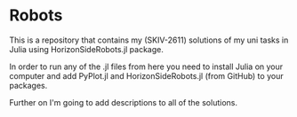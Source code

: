 # Robots

This is a repository that contains my (SKIV-2611) solutions of my uni tasks in Julia using HorizonSideRobots.jl package.

In order to run any of the .jl files from here you need to install Julia on your computer and add PyPlot.jl and HorizonSideRobots.jl (from GitHub) to your packages.

Further on I'm going to add descriptions to all of the solutions.